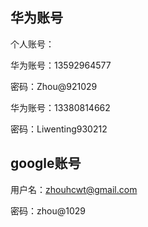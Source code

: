 ## 华为账号

个人账号：

华为账号：13592964577

密码：Zhou@921029

华为账号：13380814662

密码：Liwenting930212



## google账号

用户名：zhouhcwt@gmail.com

密码：zhou@1029

